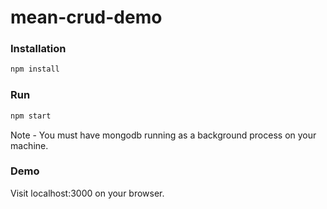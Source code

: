 # mean-crud-demo

### Installation

```go
npm install
```

### Run

```go
npm start
```
Note - You must have mongodb running as a background process on your machine.

### Demo

Visit localhost:3000 on your browser.



